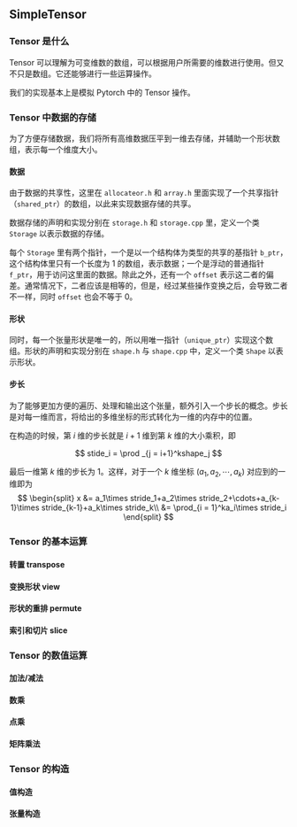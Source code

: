 ## SimpleTensor

### Tensor 是什么

Tensor 可以理解为可变维数的数组，可以根据用户所需要的维数进行使用。但又不只是数组。它还能够进行一些运算操作。

我们的实现基本上是模拟 Pytorch 中的 Tensor 操作。

### Tensor 中数据的存储

为了方便存储数据，我们将所有高维数据压平到一维去存储，并辅助一个形状数组，表示每一个维度大小。

#### 数据

由于数据的共享性，这里在 `allocateor.h` 和 `array.h` 里面实现了一个共享指针（`shared_ptr`）的数组，以此来实现数据存储的共享。

数据存储的声明和实现分别在 `storage.h` 和 `storage.cpp` 里，定义一个类 `Storage` 以表示数据的存储。

每个 `Storage` 里有两个指针，一个是以一个结构体为类型的共享的基指针 `b_ptr`，这个结构体里只有一个长度为 1 的数组，表示数据；一个是浮动的普通指针 `f_ptr`，用于访问这里面的数据。除此之外，还有一个 `offset` 表示这二者的偏差。通常情况下，二者应该是相等的，但是，经过某些操作变换之后，会导致二者不一样，同时 `offset` 也会不等于 0。

#### 形状

同时，每一个张量形状是唯一的，所以用唯一指针（`unique_ptr`）实现这个数组。形状的声明和实现分别在 `shape.h` 与 `shape.cpp` 中，定义一个类 `Shape` 以表示形状。

#### 步长

为了能够更加方便的遍历、处理和输出这个张量，额外引入一个步长的概念。步长是对每一维而言，将给出的多维坐标的形式转化为一维的内存中的位置。

在构造的时候，第 $i$ 维的步长就是 $i+1$ 维到第 $k$ 维的大小乘积，即

$$
stide_i = \prod _{j = i+1}^kshape_j
$$

最后一维第 $k$ 维的步长为 $1$。这样，对于一个 $k$ 维坐标 $(a_1,a_2,\cdots,a_k)$ 对应到的一维即为 
$$
\begin{split}
x &= a_1\times stride_1+a_2\times stride_2+\cdots+a_{k-1}\times stride_{k-1}+a_k\times stride_k\\
&= \prod_{i = 1}^ka_i\times stride_i
\end{split}
$$

### Tensor 的基本运算

#### 转置 transpose

#### 变换形状 view

#### 形状的重排 permute

#### 索引和切片 slice

### Tensor 的数值运算

#### 加法/减法

#### 数乘

#### 点乘

#### 矩阵乘法

### Tensor 的构造

#### 值构造

#### 张量构造